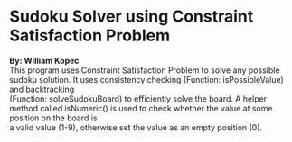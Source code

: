# Sudoku Solver using Constraint Satisfaction Problem  
**By: William Kopec**  
This program uses Constraint Satisfaction Problem to solve any possible sudoku solution. It uses consistency checking (Function: isPossibleValue) and backtracking  
(Function: solveSudokuBoard) to efficiently solve the board. A helper method called isNumeric() is used to check whether the value at some position on the board is  
a valid value (1-9), otherwise set the value as an empty position (0).

